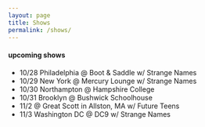 ```yaml
---
layout: page
title: Shows
permalink: /shows/
---
```


#### upcoming shows

- 10/28 Philadelphia @ Boot & Saddle w/ Strange Names
- 10/29 New York @ Mercury Lounge w/ Strange Names
- 10/30 Northampton @ Hampshire College 
- 10/31 Brooklyn @ Bushwick Schoolhouse 
- 11/2 @ Great Scott in Allston, MA w/ Future Teens
- 11/3 Washington DC @ DC9 w/ Strange Names 




